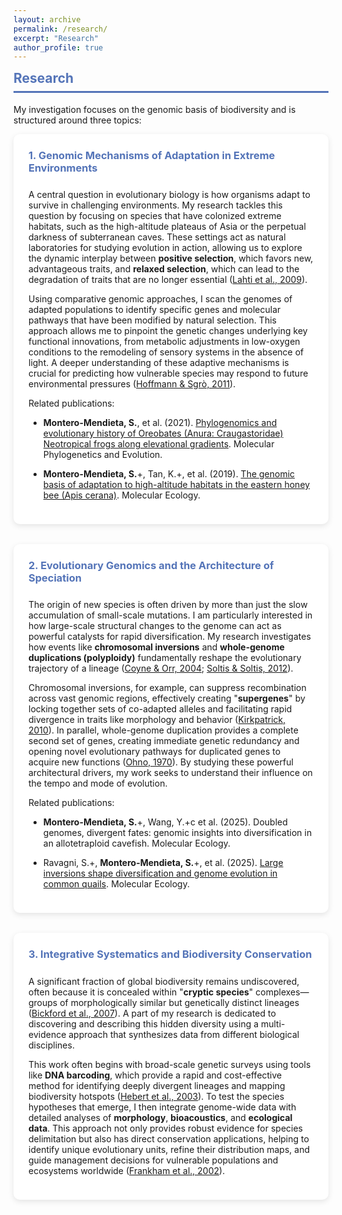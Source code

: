 ```yaml
---
layout: archive
permalink: /research/
excerpt: "Research"
author_profile: true
---
```


<style>
.topic-box {
  background: white;
  border-radius: 10px;
  box-shadow: 0 3px 10px rgba(0,0,0,0.1);
  padding: 1.5rem;
  margin-bottom: 2rem;
}
.topic-box h3 {
  color: #5474B8;
  margin-top: 0;
  padding-bottom: 0.5rem;
}
</style>

<div class="section-card">
  <h2 style="color: #5474B8; border-bottom: 3px solid #5474B8; padding-bottom: 0.5rem; margin-top: 0.5rem;">Research</h2>
  <p>My investigation focuses on the genomic basis of biodiversity and is structured around three topics:</p>

  <div class="topic-box">
    <h3>1. Genomic Mechanisms of Adaptation in Extreme Environments</h3>
    <p>A central question in evolutionary biology is how organisms adapt to survive in challenging environments. My research tackles this question by focusing on species that have colonized extreme habitats, such as the high-altitude plateaus of Asia or the perpetual darkness of subterranean caves. These settings act as natural laboratories for studying evolution in action, allowing us to explore the dynamic interplay between <strong>positive selection</strong>, which favors new, advantageous traits, and <strong>relaxed selection</strong>, which can lead to the degradation of traits that are no longer essential (<a href="https://pubmed.ncbi.nlm.nih.gov/19500875/" target="_blank">Lahti et al., 2009</a>).</p>
    <p>Using comparative genomic approaches, I scan the genomes of adapted populations to identify specific genes and molecular pathways that have been modified by natural selection. This approach allows me to pinpoint the genetic changes underlying key functional innovations, from metabolic adjustments in low-oxygen conditions to the remodeling of sensory systems in the absence of light. A deeper understanding of these adaptive mechanisms is crucial for predicting how vulnerable species may respond to future environmental pressures (<a href="https://pubmed.ncbi.nlm.nih.gov/21350480/" target="_blank">Hoffmann & Sgrò, 2011</a>).</p>
    <p>Related publications:</p>
    <ul>
      <li><p><strong>Montero-Mendieta, S.</strong>, et al. (2021). <a href="https://doi.org/10.1016/j.ympev.2021.107167" target="_blank">Phylogenomics and evolutionary history of Oreobates (Anura: Craugastoridae) Neotropical frogs along elevational gradients</a>. Molecular Phylogenetics and Evolution.</p></li>
      <li><p><b>Montero-Mendieta, S.</b>+, Tan, K.+, et al. (2019). <a href="https://onlinelibrary.wiley.com/doi/10.1111/mec.14986" target="_blank">The genomic basis of adaptation to high-altitude habitats in the eastern honey bee (Apis cerana)</a>. Molecular Ecology.</p></li>
    </ul>
  </div>

  <div class="topic-box">
    <h3>2. Evolutionary Genomics and the Architecture of Speciation</h3>
    <p>The origin of new species is often driven by more than just the slow accumulation of small-scale mutations. I am particularly interested in how large-scale structural changes to the genome can act as powerful catalysts for rapid diversification. My research investigates how events like <strong>chromosomal inversions</strong> and <strong>whole-genome duplications (polyploidy)</strong> fundamentally reshape the evolutionary trajectory of a lineage (<a href="https://global.oup.com/academic/product/speciation-9780878930890?cc=hk&lang=en&" target="_blank">Coyne & Orr, 2004</a>; <a href="https://link.springer.com/book/10.1007/978-3-642-31442-1" target="_blank">Soltis & Soltis, 2012</a>).</p>
    <p>Chromosomal inversions, for example, can suppress recombination across vast genomic regions, effectively creating "<strong>supergenes</strong>" by locking together sets of co-adapted alleles and facilitating rapid divergence in traits like morphology and behavior (<a href="https://pubmed.ncbi.nlm.nih.gov/20927412/" target="_blank">Kirkpatrick, 2010</a>). In parallel, whole-genome duplication provides a complete second set of genes, creating immediate genetic redundancy and opening novel evolutionary pathways for duplicated genes to acquire new functions (<a href="https://link.springer.com/book/10.1007/978-3-642-86659-3" target="_blank">Ohno, 1970</a>). By studying these powerful architectural drivers, my work seeks to understand their influence on the tempo and mode of evolution.</p>
    <p>Related publications:</p>
    <ul>
      <li><p><strong>Montero-Mendieta, S.</strong>+, Wang, Y.+c et al. (2025). Doubled genomes, divergent fates: genomic insights into diversification in an allotetraploid cavefish. Molecular Ecology.</p></li>
      <li><p>Ravagni, S.+, <strong>Montero-Mendieta, S.</strong>+, et al. (2025). <a href="https://doi.org/10.1111/mec.17740" target="_blank">Large inversions shape diversification and genome evolution in common quails</a>. Molecular Ecology.</p></li>
    <ul> 
  </div>

  <div class="topic-box">
    <h3>3. Integrative Systematics and Biodiversity Conservation</h3>
    <p>A significant fraction of global biodiversity remains undiscovered, often because it is concealed within "<strong>cryptic species</strong>" complexes—groups of morphologically similar but genetically distinct lineages (<a href="https://pubmed.ncbi.nlm.nih.gov/17129636/" target="_blank">Bickford et al., 2007</a>). A part of my research is dedicated to discovering and describing this hidden diversity using a multi-evidence approach that synthesizes data from different biological disciplines.</p>
    <p>This work often begins with broad-scale genetic surveys using tools like <strong>DNA barcoding</strong>, which provide a rapid and cost-effective method for identifying deeply divergent lineages and mapping biodiversity hotspots (<a href="https://pubmed.ncbi.nlm.nih.gov/12614582/" target="_blank">Hebert et al., 2003</a>). To test the species hypotheses that emerge, I then integrate genome-wide data with detailed analyses of <strong>morphology</strong>, <strong>bioacoustics</strong>, and <strong>ecological data</strong>. This approach not only provides robust evidence for species delimitation but also has direct conservation applications, helping to identify unique evolutionary units, refine their distribution maps, and guide management decisions for vulnerable populations and ecosystems worldwide (<a href="https://www.cambridge.org/highereducation/books/introduction-to-conservation-genetics/696B4E558C93F7FBF9C33D6358EA7425#overview" target="_blank">Frankham et al., 2002</a>).</p>
  </div>
  
</div>
